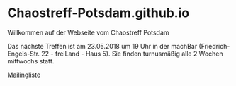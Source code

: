 # Chaostreff-Potsdam.github.io
Willkommen auf der Webseite vom Chaostreff Potsdam

Das nächste Treffen ist am 23.05.2018 um 19 Uhr in der machBar (Friedrich-Engels-Str. 22 - freiLand - Haus 5). Sie finden turnusmäßig alle 2 Wochen mittwochs statt.


[Mailingliste][join-mailing-list]




[join-mailing-list]: mailto:&#109;&#097;&#106;&#111;&#114;&#100;&#111;&#109;&#111;&#064;&#102;&#097;&#098;&#108;&#097;&#098;&#045;&#099;&#111;&#116;&#116;&#098;&#117;&#115;&#046;&#100;&#101;?subject=subscribe&#32;chaos-treff-potsdam-fablab-cottbus-de&body=subscribe&#32;chaos-treff-potsdam-fablab-cottbus-de
